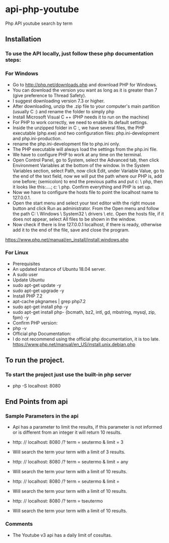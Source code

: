 # api-php-youtube
Php API youtube search by term

## Installation

### To use the API locally, just follow these php documentation steps:

### For Windows

- Go to http://php.net/downloads.php and download PHP for Windows.
- You can download the version you want as long as it is greater than 7 (give preference to Thread Safety).
- I suggest downloading version 7.3 or higher.
- After downloading, unzip the .zip file to your computer's main partition (usually C :) and rename the folder to simply php
- Install Microsoft Visual C ++ (PHP needs it to run on the machine)
- For PHP to work correctly, we need to enable its default settings.
- Inside the unzipped folder in C :, we have several files, the PHP executable (php.exe) and two configuration files: php.ini-development and php.ini-production.
- rename the php.ini-development file to php.ini only.
- The PHP executable will always load the settings from the php.ini file.
- We have to configure PHP to work at any time on the terminal.
- Open Control Panel, go to System, select the Advanced tab, then click Environment Variables at the bottom of the window. In the System Variables section, select Path, now click Edit, under Variable Value, go to the end of the text field, now we will put the path where our PHP is, add one before; (semicolon) to end the previous paths and put c: \ php, then it looks like this:….; c: \ php. Confirm everything and PHP is set up.
- Now we have to configure the hosts file to point the localhost name to 127.0.0.1.
- Open the start menu and select your text editor with the right mouse button and click Run as administrator. From the Open menu and follow the path C: \ Windows \ System32 \ drivers \ etc. Open the hosts file, if it does not appear, select All files to be shown in the window.
- Now check if there is line 127.0.0.1 localhost, if there is ready, otherwise add it to the end of the file, save and close the program.

https://www.php.net/manual/en_install/install.windows.php

### For Linux

- Prerequisites
- An updated instance of Ubuntu 18.04 server.
- A sudo user
- Update Ubuntu
- sudo apt-get update -y
- sudo apt-get upgrade -y
- Install PHP 7.2
- apt-cache pkgnames | grep php7.2
- sudo apt-get install php -y
- sudo apt-get install php- {bcmath, bz2, intl, gd, mbstring, mysql, zip, fpm} -y
- Confirm PHP version:
- php -v
- Official php Documentation:
- I do not recommend using the official php documentation, it is too late.
https://www.php.net/manual/en_US/install.unix.debian.php


## To run the project.

### To start the project just use the built-in php server

- php -S localhost: 8080

## End Points from api

### Sample Parameters in the api

- Api has a parameter to limit the results, if this parameter is not informed or is different from an integer it will return 10 results.
- http: // localhost: 8080 /? term = seutermo & limit = 3
- Will search the term your term with a limit of 3 results.

- http: // localhost: 8080 /? term = seutermo & limit = any
- Will search the term your term with a limit of 10 results.

- http: // localhost: 8080 /? term = seutermo & limit =
- Will search the term your term with a limit of 10 results.

- http: // localhost: 8080 /? term = tseutermo
- Will search the term your term with a limit of 10 results.

### Comments

- The Youtube v3 api has a daily limit of cosultas.